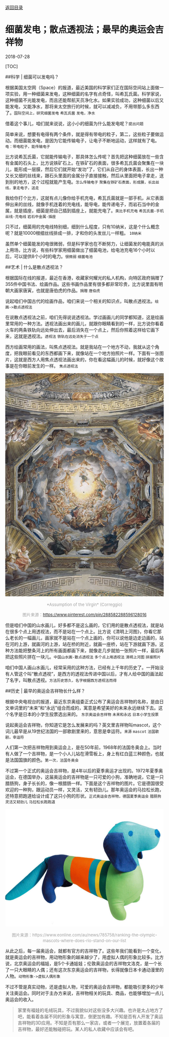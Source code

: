 [返回目录](../index.html)

# 细菌发电；散点透视法；最早的奥运会吉祥物

2018-07-28

[TOC]

##科学 | 细菌可以发电吗？

根据美国太空网（Space）的报道，最近美国的科学家们正在国际空间站上面做一项实验，用一种细菌来发电，这种细菌的名字有点奇怪，叫希瓦氏菌。科学家说，这种细菌不光能发电，而且还能帮航天员净化水。如果实验成功，这种细菌以后又能发电，又能净水，那将来太空旅行的时候，就可以减减负，不用带那么多东西了。`国际空间上，研究细菌发电` `希瓦氏菌` `发电，净水`

借着这个事儿，咱们就来说说，这小小的细菌为什么能发电呢？`提出问题`

简单来说，想要有电得有两个条件，就是得有带电的粒子，第二，这些粒子要做运动。而细菌能发电，是因为它能传输电子，让电子不断地运动，这样就有了电。`电：带电粒子，能传输电子`

比方说希瓦氏菌，它就能传输电子，那具体怎么传呢？首先把这种细菌放在一些含有金属的石头上，比方说铁矿石上。在铁矿石的表面，很多希瓦氏菌会聚集在一块儿，能形成一层膜，然后它们就开始“发功”了，它们从自己的身体表面，长出一种又长又细的丝线来，跟石头里面的金属分子直接接触，然后从里面把电子拿走，送到别的地方，这个过程就能产生电。`怎么传输电子` `聚集在铁矿石表面，形成膜，长出丝线，拿走电子，送走`

我给你打个比方，这就有点儿像你给手机充电，希瓦氏菌就是一部手机，从它表面伸出来的丝线，就像手机连着的充电线，能导电，能传递电子，而岩石当中的金属，就是插座，细菌是把自己插到插座上，就能充电了。`类比手机充电` `希瓦氏菌-手机` `丝线-充电线` `岩石中金属-插座`

只不过，细菌用的充电线特别细，细到什么程度，只有10纳米，这是个什么概念呢？就是10000根细丝线排成一排，才和你的头发丝儿一样粗。 `10纳米`

虽然单个细菌能发的电很微弱，但是科学家也在不断努力，让细菌发的电能真的派上用场，比方说，有些科学家用细菌做出了细菌电池，给电池充电16个小时以后，可以提供8个小时的电力。`很微弱` `细菌电池`

##艺术 | 什么是散点透视法？

根据国际在线的报道，最近在香港，收藏家何耀光的私人机构，向特区政府捐赠了355件中国书法、绘画作品。这些书画作品里有很多都非常珍贵，比方说里面有明朝大画家唐寅，也就是唐伯虎的作品。`捐赠` `唐伯虎`

说起咱们中国古代的绘画作品，咱们来说一个相关的知识点，叫散点透视法。`绘画->散点透视法`

在说散点透视法之前，咱们先得说说透视法。学过画画儿的同学都知道，这是绘画里常用的一种方法。透视法画出来的画儿，就跟你眼睛看到的一样，比方说你看着火车的两条铁轨向远处伸出去，最后消失在一个点上，然后你照着这样给它画下来，这就是透视法。`透视法` `铁轨在远处消失于一个点`

西方绘画常用的画法，叫焦点透视法。就是我站在一个地方不动，我就从这个角度，把我眼前看见的东西都画下来，就像站在一个地方拍照片一样。下面有一张图片，这就是西方人用焦点透视法画出来的，你在看这幅画儿的时候，就好像这个故事是在你眼前发生的一样。 `焦点透视法`

![*Assumption of the Virgin* (Correggio)](./assets/Assumption-of-the-Virgin(Correggio).jpg)

<center><font color=#A1A1A1 size=2>*Assumption of the Virgin* (Correggio)

图片来源：https://www.pinterest.com/pin/288582288596128016</font></center>

但是咱们中国的山水画儿，好多都不是这么画的，它们用的是散点透视法，就是站在很多个点上用透视法，而不是站在一个点上。比方说《清明上河图》，你看它那么老长的一幅画儿，画家就不是站在一个点上画的，你可以说他是边走边画的，站在河的上游，就画河的上游，站在桥的附近，就画一座桥，站在下游就画下游。这种方法能把整条河上的所有画面都画下来，就像走几步就拍一张照片一样，最后再把这些照片拼在一块儿。`中国山水画-散点透视法` `多个点上用透视法` `清明上河图` `拼接照片`

咱们中国人画山水画儿，经常采用的这种方法，已经有上千年的历史了。一开始没有人管这个叫“散点透视”，是西方的透视法传进中国以后，才有人给中国的画法起了名字，叫散点透视。`方法历史悠久，名字根据西方透视法而得`

##历史 | 最早的奥运会吉祥物长什么样？

根据中央电视台的报道，最近东京奥组委正式公布了奥运会吉祥物的名称，是由日文单词里的“未来”和“永远”组合而成的，寓意是希望美好的未来永远继续下去。这个名字是日本的小学生投票选出来的。 `东京奥运会吉祥物` `未来和永远` `日本小学生投票`

说起奥运会吉祥物，你知道它是怎么发展来的吗？英文里吉祥物叫mascot，这个词儿最早是从19世纪法国的一部歌剧里来的，意思是幸运符。`来源` `mascot` `法国歌剧，幸运符`

人们第一次把吉祥物用到奥运会上，是在50年前，1968年的法国冬奥会上。当时有人做了一个吉祥物，是一个小人儿站在滑雪板上，身上有红白蓝三种颜色，也就是法国国旗的颜色。`第一次，法国冬奥会`

不过第一个正式的奥运会吉祥物，是4年以后的夏季奥运才出现的。1972年夏季奥运会，在德国举办，这届奥运会的吉祥物是一只可爱的小狗，准确地说，它是一只腊肠狗，身子长长的，像一根腊肠一样。下面是这个吉祥物的图片。它是德国很受欢迎的一种狗，跟运动员一样，又灵活，又有韧劲儿。那年奥运会的马拉松长跑，还特意把跑道给设计成了这只小狗的形状。`正式奥运会吉祥物，德国夏季奥运会` `腊肠狗 ` `灵活又韧劲儿` `马拉松长跑跑道`

![Waldi](./assets/Waldi.jpg)

<center><font color=#A1A1A1 size=2>图片来源：https://www.eonline.com/au/news/785758/ranking-the-olympic-mascots-where-does-rio-stand-on-our-list</font></center>

从此之后，每一届奥运会，就都有官方的吉祥物了。这些年我们能看到一个变化，就是奥运会的吉祥物，用动物形象的越来越少了，用虚拟人偶的形象比较多。比方说，北京奥运会的福娃，是5个卡通娃娃；伦敦奥运会的吉祥物文洛克，是一个长了一只大眼睛的人偶；还有这次东京奥运会的吉祥物，长得就像日本卡通动漫里的人物。`动物形象->虚拟人偶形象`

不过不管是真实动物，还是虚拟人物，可爱的奥运会吉祥物，都能吸引更多的少年关注奥运会。同时对于主办方来说，吉祥物相关的玩具、商品，也能够增加一点儿奥运会的收入。

> 家里有福娃的毛绒玩具，不过我貌似对这些没多大兴趣。也许是太占地方了吧，能看着各届不同的形象与寓意，倒更加有趣。不知是否有人开发了奥运吉祥物的3D应用。不知是否有那么一家店，或者一个展览，放置着各届的吉祥物，最好还能触碰把玩。某人的私人收藏中应该会有吧。

